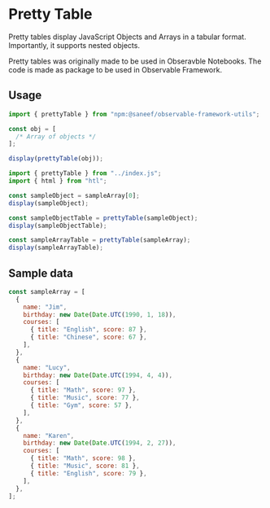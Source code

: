 # Pretty Table

Pretty tables display JavaScript Objects and Arrays in a tabular format.
Importantly, it supports nested objects.

Pretty tables was originally made to be used in Obseravble Notebooks.
The code is made as package to be used in Observable Framework.

## Usage

```js run=false
import { prettyTable } from "npm:@saneef/observable-framework-utils";

const obj = [
  /* Array of objects */
];

display(prettyTable(obj));
```

```js
import { prettyTable } from "../index.js";
import { html } from "htl";
```

```js echo
const sampleObject = sampleArray[0];
display(sampleObject);
```

```js echo
const sampleObjectTable = prettyTable(sampleObject);
display(sampleObjectTable);
```

```js echo
const sampleArrayTable = prettyTable(sampleArray);
display(sampleArrayTable);
```

## Sample data

```js echo
const sampleArray = [
  {
    name: "Jim",
    birthday: new Date(Date.UTC(1990, 1, 18)),
    courses: [
      { title: "English", score: 87 },
      { title: "Chinese", score: 67 },
    ],
  },
  {
    name: "Lucy",
    birthday: new Date(Date.UTC(1994, 4, 4)),
    courses: [
      { title: "Math", score: 97 },
      { title: "Music", score: 77 },
      { title: "Gym", score: 57 },
    ],
  },
  {
    name: "Karen",
    birthday: new Date(Date.UTC(1994, 2, 27)),
    courses: [
      { title: "Math", score: 98 },
      { title: "Music", score: 81 },
      { title: "English", score: 79 },
    ],
  },
];
```